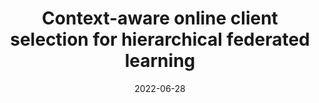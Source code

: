 ---
title: "Context-aware online client selection for hierarchical federated learning"
collection: publications
category: 2022
date: 2022-06-28
permalink: /publication/
excerpt: 'Zhe Qu, Rui Duan, <strong><u>Lixing Chen</u></strong>, Jie Xu, Zhuo Lu, Yao Liu'
venue: 'IEEE Transactions on Parallel and Distributed Systems'
paperurl: 'https://ieeexplore.ieee.org/abstract/document/9809926'
---